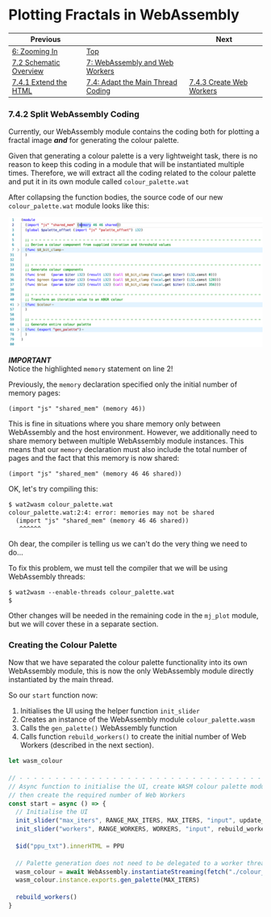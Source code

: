 # Plotting Fractals in WebAssembly

| Previous | | Next
|---|---|---
| [6: Zooming In](../../../06%20Zoom%20Image/) | [Top](/chriswhealy/plotting-fractals-in-webassembly) |
| [7.2 Schematic Overview](../../02/) | [7: WebAssembly and Web Workers](../../) |
| [7.4.1 Extend the HTML](../01/)  | [7.4: Adapt the Main Thread Coding](../) | [7.4.3 Create Web Workers](../03/)

### 7.4.2 Split WebAssembly Coding

Currently, our WebAssembly module contains the coding both for plotting a fractal image ***and*** for generating the colour palette.

Given that generating a colour palette is a very lightweight task, there is no reason to keep this coding in a module that will be instantiated multiple times.
Therefore, we will extract all the coding related to the colour palette and put it in its own module called `colour_palette.wat`

After collapsing the function bodies, the source code of our new `colour_palette.wat` module looks like this:

![Colour Palette Coding](/assets/chriswhealy/Colour%20Coding.png)

***IMPORTANT***<br>
Notice the highlighted `memory` statement on line 2!

Previously, the `memory` declaration specified only the initial number of memory pages:

```wast
(import "js" "shared_mem" (memory 46))
```

This is fine in situations where you share memory only between WebAssembly and the host environment.
However, we additionally need to share memory between multiple WebAssembly module instances.
This means that our `memory` declaration must also include the total number of pages and the fact that this memory is now shared:

```wast
(import "js" "shared_mem" (memory 46 46 shared))
```

OK, let's try compiling this:

```console
$ wat2wasm colour_palette.wat
colour_palette.wat:2:4: error: memories may not be shared
  (import "js" "shared_mem" (memory 46 46 shared))
   ^^^^^^
```

Oh dear, the compiler is telling us we can't do the very thing we need to do...

To fix this problem, we must tell the compiler that we will be using WebAssembly threads:

```console
$ wat2wasm --enable-threads colour_palette.wat
$
```

Other changes will be needed in the remaining code in the `mj_plot` module, but we will cover these in a separate section.

### Creating the Colour Palette

Now that we have separated the colour palette functionality into its own WebAssembly module, this is now the only WebAssembly module directly instantiated by the main thread.

So our `start` function now:

1. Initialises the UI using the helper function `init_slider`
1. Creates an instance of the WebAssembly module `colour_palette.wasm`
1. Calls the `gen_palette()` WebAssembly function
1. Calls function `rebuild_workers()` to create the initial number of Web Workers (described in the next section).

```javascript
let wasm_colour

// - - - - - - - - - - - - - - - - - - - - - - - - - - - - - - - - - - - - - - - - - - - - - - - -
// Async function to initialise the UI, create WASM colour palette module, generate colour palette
// then create the required number of Web Workers
const start = async () => {
  // Initialise the UI
  init_slider("max_iters", RANGE_MAX_ITERS, MAX_ITERS, "input", update_max_iters)
  init_slider("workers", RANGE_WORKERS, WORKERS, "input", rebuild_workers)

  $id("ppu_txt").innerHTML = PPU

  // Palette generation does not need to be delegated to a worker thread
  wasm_colour = await WebAssembly.instantiateStreaming(fetch("./colour_palette.wasm"), host_fns)
  wasm_colour.instance.exports.gen_palette(MAX_ITERS)

  rebuild_workers()
}
```
